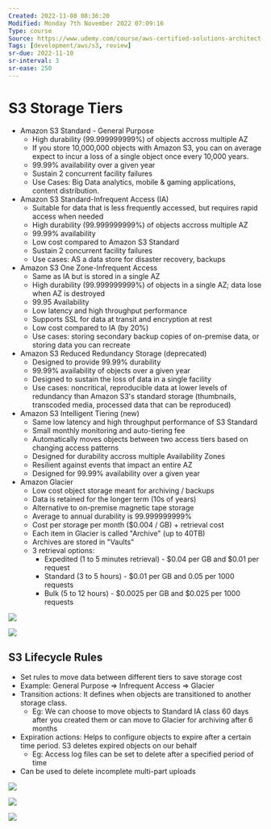 ```yaml
---
Created: 2022-11-08 08:36:20
Modified: Monday 7th November 2022 07:09:16
Type: course
Source: https://www.udemy.com/course/aws-certified-solutions-architect-associate-saa-c01/?xref=E0Aed11STH4LPUQvCz0GJFABTmM=
Tags: [development/aws/s3, review]
sr-due: 2022-11-10
sr-interval: 3
sr-ease: 250
---
```


# S3 Storage Tiers

- Amazon S3 Standard - General Purpose
    - High durability (99.999999999%) of objects accross multiple AZ
    - If you store 10,000,000 objects with Amazon S3, you can on average expect to incur a loss of a single object once every 10,000 years.
    - 99.99% availability over a given year
    - Sustain 2 concurrent facility failures
    - Use Cases: Big Data analytics, mobile & gaming applications, content distribution.
- Amazon S3 Standard-Infrequent Access (IA)
    - Suitable for data that is less frequently accessed, but requires rapid access when needed
    - High durability (99.999999999%) of objects accross multiple AZ
    - 99.99% availability
    - Low cost compared to Amazon S3 Standard
    - Sustain 2 concurrent facility failures
    - Use cases: AS a data store for disaster recovery, backups
- Amazon S3 One Zone-Infrequent Access
    - Same as IA but is stored in a single AZ
    - High durability (99.999999999%) of objects in a single AZ; data lose when AZ is destroyed
    - 99.95 Availability
    - Low latency and high throughput performance
    - Supports SSL for data at transit and encryption at rest
    - Low cost compared to IA (by 20%)
    - Use cases: storing secondary backup copies of on-premise data, or storing data you can recreate
- Amazon S3 Reduced Redundancy Storage (deprecated)
    - Designed to provide 99.99% durability
    - 99.99% availability of objects over a given year
    - Designed to sustain the loss of data in a single facility
    - Use cases: noncritical, reproducible data at lower levels of redundancy than Amazon S3's standard storage (thumbnails, transcoded media, processed data that can be reproduced)
- Amazon S3 Intelligent Tiering (new)
    - Same low latency and high throughput performance of S3 Standard
    - Small monthly monitoring and auto-tiering fee
    - Automatically moves objects between two access tiers based on changing access patterns
    - Designed for durability accross multiple Availability Zones
    - Resilient against events that impact an entire AZ
    - Designed for 99.99% availability over a given year
- Amazon Glacier
    - Low cost object storage meant for archiving / backups
    - Data is retained for the longer term (10s of years)
    - Alternative to on-premise magnetic tape storage
    - Average to annual durability is 99.999999999%
    - Cost per storage per month ($0.004 / GB) + retrieval cost
    - Each item in Glacier is called "Archive" (up to 40TB)
    - Archives are stored in "Vaults"
    - 3 retrieval options:
        - Expedited (1 to 5 minutes retrieval) - $0.04 per GB and $0.01 per request
        - Standard (3 to 5 hours) - $0.01 per GB and 0.05 per 1000 requests
        - Bulk (5 to 12 hours) - $0.0025 per GB and $0.025 per 1000 requests

![](2019-12-31-08-41-44.png)

![](2019-12-31-08-43-53.png)

## S3 Lifecycle Rules

- Set rules to move data between different tiers to save storage cost
- Example: General Purpose => Infrequent Access => Glacier
- Transition actions: It defines when objects are transitioned to another storage class.
    - Eg: We can choose to move objects to Standard IA class 60 days after you created them or can move to Glacier for archiving after 6 months
- Expiration actions: Helps to configure objects to expire after a certain time period. S3 deletes expired objects on our behalf
    - Eg: Access log files can be set to delete after a specified period of time
- Can be used to delete incomplete multi-part uploads

![](2019-12-31-08-48-24.png)

![](2019-12-31-08-50-11.png)

![](2019-12-31-08-51-04.png)
